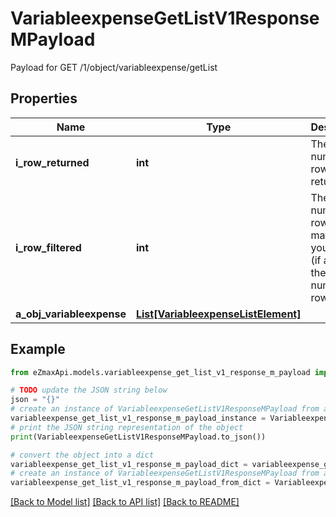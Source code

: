 # VariableexpenseGetListV1ResponseMPayload

Payload for GET /1/object/variableexpense/getList

## Properties

Name | Type | Description | Notes
------------ | ------------- | ------------- | -------------
**i_row_returned** | **int** | The number of rows returned | 
**i_row_filtered** | **int** | The number of rows matching your filters (if any) or the total number of rows | 
**a_obj_variableexpense** | [**List[VariableexpenseListElement]**](VariableexpenseListElement.md) |  | 

## Example

```python
from eZmaxApi.models.variableexpense_get_list_v1_response_m_payload import VariableexpenseGetListV1ResponseMPayload

# TODO update the JSON string below
json = "{}"
# create an instance of VariableexpenseGetListV1ResponseMPayload from a JSON string
variableexpense_get_list_v1_response_m_payload_instance = VariableexpenseGetListV1ResponseMPayload.from_json(json)
# print the JSON string representation of the object
print(VariableexpenseGetListV1ResponseMPayload.to_json())

# convert the object into a dict
variableexpense_get_list_v1_response_m_payload_dict = variableexpense_get_list_v1_response_m_payload_instance.to_dict()
# create an instance of VariableexpenseGetListV1ResponseMPayload from a dict
variableexpense_get_list_v1_response_m_payload_from_dict = VariableexpenseGetListV1ResponseMPayload.from_dict(variableexpense_get_list_v1_response_m_payload_dict)
```
[[Back to Model list]](../README.md#documentation-for-models) [[Back to API list]](../README.md#documentation-for-api-endpoints) [[Back to README]](../README.md)


